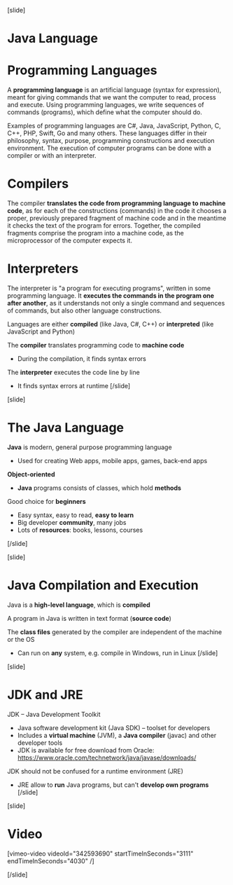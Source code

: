 [slide]
# Java Language
# Programming Languages
A **programming language** is an artificial language (syntax for expression), 
meant for giving commands that we want the computer to read, process and execute. 
Using programming languages, we write sequences of commands (programs), which define 
what the computer should do. 

Examples of programming languages are C#, Java, JavaScript, 
Python, C, C++, PHP, Swift, Go and many others. These languages differ in their philosophy, 
syntax, purpose, programming constructions and execution environment. The execution of computer
programs can be done with a compiler or with an interpreter.

# Compilers
The compiler **translates the code from programming language to machine code**, as for each
of the constructions (commands) in the code it chooses a proper, previously prepared fragment 
of machine code and in the meantime it checks the text of the program for errors. Together, 
the compiled fragments comprise the program into a machine code, as the microprocessor of the 
computer expects it.

# Interpreters
The interpreter is "a program for executing programs", written in some programming language. 
It **executes the commands in the program one after another**, as it understands not only a single 
command and sequences of commands, but also other language constructions.

Languages are either **compiled** (like Java, C#, C++) or **interpreted** (like JavaScript and Python)

The **compiler** translates programming code to **machine code**

* During the compilation, it finds syntax errors

The **interpreter** executes the code line by line

* It finds syntax errors at runtime
[/slide]

[slide]
# The Java Language
**Java** is modern, general purpose programming language

* Used for creating Web apps, mobile apps, games, back-end apps

**Object-oriented**

* **Java** programs consists of classes, which hold **methods**

Good choice for **beginners**

* Easy syntax, easy to read, **easy to learn**
* Big developer **community**, many jobs
* Lots of **resources**: books, lessons, courses

[/slide]

[slide]
# Java Compilation and Execution
Java is a **high-level language**, which is **compiled**

A program in Java is written in text format (**source code**)

The **class files** generated by the compiler are independent of the machine or the OS

* Can run on **any** system, e.g. compile in Windows, run in Linux
[/slide]

[slide]
# JDK and JRE
JDK – Java Development Toolkit

* Java software development kit (Java SDK) – toolset for developers
* Includes a **virtual machine** (JVM), a **Java compiler** (javac) and other developer tools
* JDK is available for free download from Oracle: https://www.oracle.com/technetwork/java/javase/downloads/

JDK should not be confused for a runtime environment (JRE)

* JRE allow to **run** Java programs, but can't **develop own programs**
[/slide]

[slide]
# Video

[vimeo-video videoId="342593690" startTimeInSeconds="3111" endTimeInSeconds="4030" /]

[/slide]